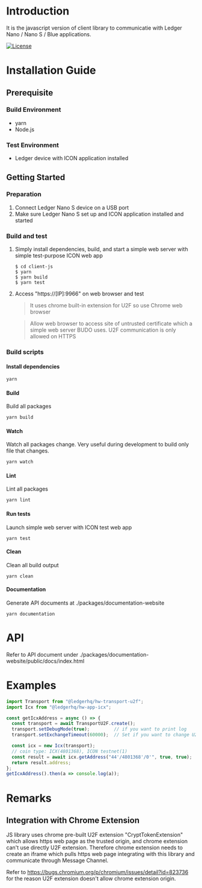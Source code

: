 # Introduction
It is the javascript version of client library to communicatie with Ledger Nano /
Nano S / Blue applications.

[![License](https://img.shields.io/badge/License-Apache%202.0-blue.svg)](https://opensource.org/licenses/Apache-2.0)

# Installation Guide

## Prerequisite

### Build Environment
* yarn
* Node.js

### Test Environment
* Ledger device with ICON application installed

## Getting Started

### Preparation
1. Connect Ledger Nano S device on a USB port
1. Make sure Ledger Nano S set up and ICON application installed and started

### Build and test
1. Simply install dependencies, build, and start a simple web server with simple
test-purpose ICON web app
    ```
    $ cd client-js
    $ yarn
    $ yarn build
    $ yarn test
    ```

1. Access "https://[IP]:9966" on web browser and test

    > It uses chrome built-in extension for U2F so use Chrome web browser

    > Allow web browser to access site of untrusted certificate 
which a simple web server BUDO uses. U2F communication is only allowed on HTTPS

### Build scripts

#### Install dependencies
```bash
yarn
```

#### Build
Build all packages
```bash
yarn build
```

#### Watch
Watch all packages change. Very useful during development to build only file that changes.
```bash
yarn watch
```

#### Lint
Lint all packages
```bash
yarn lint
```

#### Run tests
Launch simple web server with ICON test web app
```
yarn test
```

#### Clean 
Clean all build output
```
yarn clean
```

#### Documentation 
Generate API documents at ./packages/documentation-website
```
yarn documentation
```

# API 
Refer to API document under ./packages/documentation-website/public/docs/index.html

# Examples
```js
import Transport from "@ledgerhq/hw-transport-u2f";
import Icx from "@ledgerhq/hw-app-icx";

const getIcxAddress = async () => {
  const transport = await TransportU2F.create();
  transport.setDebugMode(true);         // if you want to print log
  transport.setExchangeTimeout(60000);  // Set if you want to change U2F timeout. default: 30 sec

  const icx = new Icx(transport);
  // coin type: ICX(4801368), ICON testnet(1)
  const result = await icx.getAddress("44'/4801368'/0'", true, true);
  return result.address;
};
getIcxAddress().then(a => console.log(a));
```

# Remarks

## Integration with Chrome Extension
JS library uses chrome pre-built U2F extension "CryptTokenExtension" which allows
https web page as the trusted origin, and chrome extension can't use
directly U2F extension. Therefore chrome extension needs to create an iframe 
which pulls https web page integrating with this library and communicate
through Message Channel. 

Refer to https://bugs.chromium.org/p/chromium/issues/detail?id=823736
for the reason U2F extension doesn't allow chrome extension origin.

